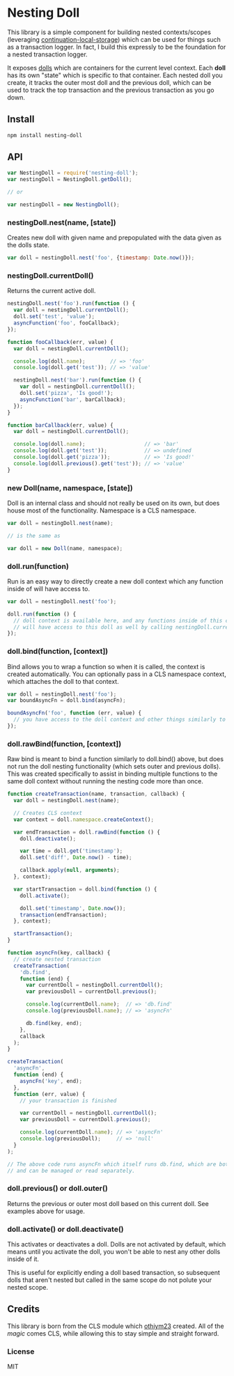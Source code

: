 # Nesting Doll

This library is a simple component for building nested contexts/scopes
(leveraging [continuation-local-storage](https://github.com/othiym23/node-continuation-local-storage))
which can be used for things such as a transaction logger. In fact, I build this expressly to be the
foundation for a nested transaction logger.

It exposes [dolls](https://github.com/sneekers/nesting-doll/#new-dollname-namespace-state) which are containers
for the current level context. Each **doll** has its own "state" which is specific to that container.
Each nested doll you create, it tracks the outer most doll and the previous doll, which can be used to track
the top transaction and the previous transaction as you go down.

## Install
```sh
npm install nesting-doll
```

## API

```js
var NestingDoll = require('nesting-doll');
var nestingDoll = NestingDoll.getDoll();

// or

var nestingDoll = new NestingDoll();
```

### nestingDoll.nest(name, [state])
Creates new doll with given name and prepopulated with the data given as the dolls state.
```js
var doll = nestingDoll.nest('foo', {timestamp: Date.now()});
```

### nestingDoll.currentDoll()
Returns the current active doll.
```js
nestingDoll.nest('foo').run(function () {
  var doll = nestingDoll.currentDoll();
  doll.set('test', 'value');
  asyncFunction('foo', fooCallback);
});

function fooCallback(err, value) {
  var doll = nestingDoll.currentDoll();

  console.log(doll.name);        // => 'foo'
  console.log(doll.get('test')); // => 'value'

  nestingDoll.nest('bar').run(function () {
    var doll = nestingDoll.currentDoll();
    doll.set('pizza', 'Is good!');
    asyncFunction('bar', barCallback);
  });
}

function barCallback(err, value) {
  var doll = nestingDoll.currentDoll();

  console.log(doll.name);                   // => 'bar'
  console.log(doll.get('test'));            // => undefined
  console.log(doll.get('pizza'));           // => 'Is good!'
  console.log(doll.previous().get('test')); // => 'value'
}
```

### new Doll(name, namespace, [state])
Doll is an internal class and should not really be used on its own, but does house most of the
functionality. Namespace is a CLS namespace.
```js
var doll = nestingDoll.nest(name);

// is the same as

var doll = new Doll(name, namespace);
```

### doll.run(function)
Run is an easy way to directly create a new doll context which any function inside of will have access to.
```js
var doll = nestingDoll.nest('foo');

doll.run(function () {
  // doll context is available here, and any functions inside of this callstack
  // will have access to this doll as well by calling nestingDoll.currentDoll()
});
```

### doll.bind(function, [context])
Bind allows you to wrap a function so when it is called, the context is created automatically.
You can optionally pass in a CLS namespace context, which attaches the doll to that context.
```js
var doll = nestingDoll.nest('foo');
var boundAsyncFn = doll.bind(asyncFn);

boundAsyncFn('foo', function (err, value) {
  // you have access to the doll context and other things similarly to doll.run
});
```

### doll.rawBind(function, [context])
Raw bind is meant to bind a function similarly to doll.bind() above, but does not run the
doll nesting functionality (which sets outer and previous dolls). This was created specifically
to assist in binding multiple functions to the same doll context without running the nesting
code more than once.
```js
function createTransaction(name, transaction, callback) {
  var doll = nestingDoll.nest(name);

  // Creates CLS context
  var context = doll.namespace.createContext();

  var endTransaction = doll.rawBind(function () {
    doll.deactivate();

    var time = doll.get('timestamp');
    doll.set('diff', Date.now() - time);

    callback.apply(null, arguments);
  }, context);

  var startTransaction = doll.bind(function () {
    doll.activate();

    doll.set('timestamp', Date.now());
    transaction(endTransaction);
  }, context);

  startTransaction();
}

function asyncFn(key, callback) {
  // create nested transaction
  createTransaction(
    'db.find',
    function (end) {
      var currentDoll = nestingDoll.currentDoll();
      var previousDoll = currentDoll.previous();

      console.log(currentDoll.name);  // => 'db.find'
      console.log(previousDoll.name); // => 'asyncFn'

      db.find(key, end);
    },
    callback
  );
}

createTransaction(
  'asyncFn',
  function (end) {
    asyncFn('key', end);
  },
  function (err, value) {
    // your transaction is finished

    var currentDoll = nestingDoll.currentDoll();
    var previousDoll = currentDoll.previous();

    console.log(currentDoll.name); // => 'asyncFn'
    console.log(previousDoll);     // => 'null'
  }
);

// The above code runs asyncFn which itself runs db.find, which are both nested dolls
// and can be managed or read separately.
```

### doll.previous() or doll.outer()
Returns the previous or outer most doll based on this current doll.
See examples above for usage.

### doll.activate() or doll.deactivate()
This activates or deactivates a doll. Dolls are not activated by default, which means
until you activate the doll, you won't be able to nest any other dolls inside of it.

This is useful for explicitly ending a doll based transaction, so subsequent dolls
that aren't nested but called in the same scope do not polute your nested scope.

## Credits
This library is born from the CLS module which [othiym23](https://github.com/othiym23)
created. All of the *magic* comes CLS, while allowing this to stay simple and straight forward.

### License
MIT
